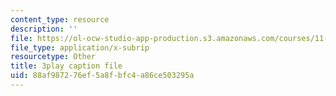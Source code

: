 ```yaml
---
content_type: resource
description: ''
file: https://ol-ocw-studio-app-production.s3.amazonaws.com/courses/11-601-introduction-to-environmental-policy-and-planning-fall-2016/88af987276ef5a8fbfc4a86ce503295a_St_PAkSBiYs.vtt
file_type: application/x-subrip
resourcetype: Other
title: 3play caption file
uid: 88af9872-76ef-5a8f-bfc4-a86ce503295a
---
```

